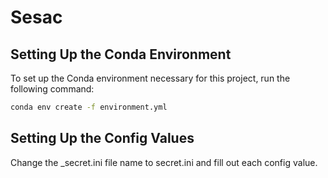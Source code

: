 # Sesac

## Setting Up the Conda Environment
To set up the Conda environment necessary for this project, run the following command:

```bash
conda env create -f environment.yml
```

## Setting Up the Config Values
Change the _secret.ini file name to secret.ini and fill out each config value.